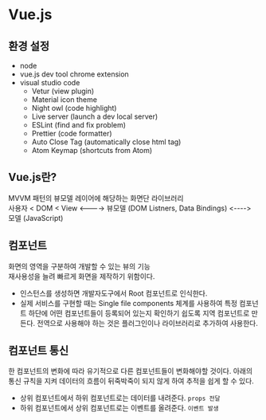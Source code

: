 # Vue.js


## 환경 설정
- node
- vue.js dev tool chrome extension
- visual studio code
    - Vetur (view plugin)
    - Material icon theme
    - Night owl (code highlight)
    - Live server (launch a dev local server)
    - ESLint (find and fix problem)
    - Prettier (code formatter)
    - Auto Close Tag (automatically close html tag)
    - Atom Keymap (shortcuts from Atom)


## Vue.js란?
MVVM 패턴의 뷰모델 레이어에 해당하는 화면단 라이브러리  
사용자 < DOM < View  <----> 뷰모델 (DOM Listners, Data Bindings) <----> 모델 (JavaScript)


## 컴포넌트
화면의 영역을 구분하여 개발할 수 있는 뷰의 기능  
재사용성을 늘려 빠르게 화면을 제작하기 위함이다.   
- 인스턴스를 생성하면 개발자도구에서 Root 컴포넌트로 인식한다.
- 실제 서비스를 구현할 때는 Single file components 체계를 사용하여 특정 컴포넌트 하단에 어떤 컴포넌트들이 등록되어 있는지 확인하기 쉽도록 지역 컴포넌트로 만든다. 전역으로 사용해야 하는 것은 플러그인이나 라이브러리로 추가하여 사용한다.


## 컴포넌트 통신
한 컴포넌트의 변화에 따라 유기적으로 다른 컴포넌트들이 변화해야할 것이다. 
아래의 통신 규칙을 지켜 데이터의 흐름이 뒤죽박죽이 되지 않게 하여 추적을 쉽게 할 수 있다.
- 상위 컴포넌트에서 하위 컴포넌트로는 데이터를 내려준다. `props 전달`
- 하위 컴포넌트에서 상위 컴포넌트로는 이벤트를 올려준다. `이벤트 발생`